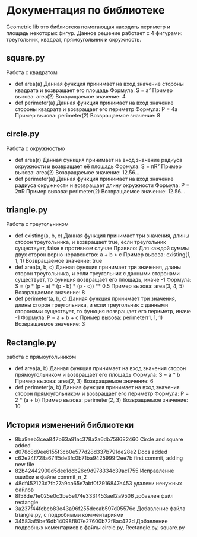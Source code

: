 # Документация по библиотеке
Geometric lib это библиотека помогающая находить периметр и площадь некоторых фигур.
Данное решение работает с 4 фигурами: треугольник, квадрат, прямоугольник и окружность.
## square.py
Работа с квадратом
- def area(a)
Данная функция принимает на вход значение стороны квадрата и возвращает его площадь
Формула:
S = a²
Пример вызова:
area(2)
Возвращаемое значение:
4
- def perimeter(a)
Данная функция принимает на вход значение стороны квадрата и возвращает его периметр
Формула:
P = 4a
Пример вызова:
perimeter(2)
Возвращаемое значение:
8

## circle.py
Работа с окружностью
- def area(r)
Данная функция принимает на вход значение радиуса окружности и возвращает её площадь
Формула:
S = πR²
Пример вызова:
area(2)
Возвращаемое значение:
12.56...
- def perimeter(a)
Данная функция принимает на вход значение радиуса окружности и возвращает длину окружности
Формула:
P = 2πR
Пример вызова:
perimeter(2)
Возвращаемое значение:
12.56...

## triangle.py
Работа с треугольником
- def existing(a, b, c)
Данная функция принимает три значения, длины сторон треугольника, и возвращает true, если треугольник существует, false в противном случае
Правило:
Для каждой суммы двух сторон верно неравенство: a + b > c
Пример вызова:
existing(1, 1, 1)
Возвращаемое значение:
true
- def area(a, b, c)
Данная функция принимает три значения, длины сторон треугольника, и если треугольник с данными сторонами существует, то функция возвращает его площадь, иначе -1
Формула:
S = (p * (p - a) * (p - b) * (p - c)) ** 0.5
Пример вызова:
area(3, 4, 5)
Возвращаемое значение:
8
- def perimeter(a, b, c)
Данная функция принимает три значения, длины сторон треугольника, и если треугольник с данными сторонами существует, то функция возвращает его периметр, иначе -1
Формула:
P = a + b + c
Пример вызова:
perimeter(1, 1, 1)
Возвращаемое значение:
3

## Rectangle.py
работа с прямоугольником
- def area(a, b)
Данная функция принимает на вход значения сторон прямоугольником и возвращает его площадь
Формула:
S = a * b
Пример вызова:
area(2, 3)
Возвращаемое значение:
6
- def perimeter(a, b)
Данная функция принимает на вход значения сторон прямоугольником и возвращает его периметр
Формула:
P = 2 * (a + b)
Пример вызова:
perimeter(2, 3)
Возвращаемое значение:
10

## История изменений библиотеки
- 8ba9aeb3cea847b63a91ac378a2a6db758682460 Circle and square added
- d078c8d9ee6155f3cb0e577d28d337b791de28e2 Docs added
- c62e24f728a67ff5de3fc0b71ba9425999f2ee7b first commit, adding new file
- 82b42442900d5dee1dcb26c9d978334c39ac1755 Исправление ошибки в файле commit_n_2
- 48df452123d7fc27a9ca65e7abf0f2916847e453 удалени ненужных файлов
- 8f58de7fe025e0c3be5e174e3331453aef2a9506 добавлен файл rectangle
- 3a237f44fcbcb83e43a96f255decab597d05576e Добавление файла triangle.py, с подробными комментариями
- 34583af5bef6db14098f807e27600b72f8ac422d Добавление подробных коментариев в файлы circle.py, Rectangle.py, square.py

